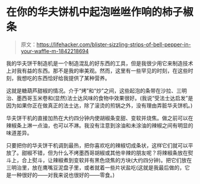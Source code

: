 # 在你的华夫饼机中起泡咝咝作响的柿子椒条

> 原文：<https://lifehacker.com/blister-sizzling-strips-of-bell-pepper-in-your-waffle-m-1842218694>

我的华夫饼干制造机是一个制造混乱的好东西的工具，但是我很少用它来制造技术上对我有益的东西。那不是我的审美观。然而，这里有一些罕见的时刻，在这些时刻，我想吃的东西恰好给我提供了某种营养。



这就是糖葫芦甜椒的情况。介于“烤”和“炒”之间，这些起泡的条带在沙拉、三明治、墨西哥玉米卷和(显然)法士达风味的食物中效果很好。(我说“受法士达启发”是因为如果你正在做真正的法士达，除了滚烫的煎锅之外，没有理由弄脏华夫饼机。)

华夫饼干机的直接加热在大约四分钟内使胡椒条变甜、变软并烧焦。做之前可以在辣椒条上淋一点油，也可以不淋。我没有注意到涂油和未涂油的辣椒之间有明显的味道差异。

只要把你的华夫饼干机调到最热，把你喜欢吃的辣椒切成条状，这样它们就可以平放了。甜椒不错，但为什么不烤墨西哥胡椒或其他辛辣的朋友呢？将辣椒条放在熨斗上，合上熨斗，让辣椒煮到变软并有黑色烧焦的方块(大约四分钟)。把它们放在三明治里，放在鹰嘴豆泥盘子里，或者就着一些片状盐吃(这就是我最后做的，它是一种很好的——对我来说也很好的——零食。)